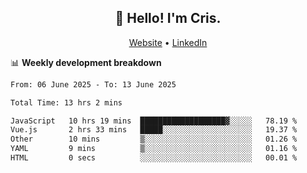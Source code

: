 
<h2 align="center">👋 Hello! I'm Cris.</h2>
<p align="center">
  <a href="https://www.criscunas.dev">Website</a> •
  <a href="https://www.linkedin.com/in/cristophercunas/">LinkedIn</a> 
</p>


📊 **Weekly development breakdown**
<!--START_SECTION:waka-->

```txt
From: 06 June 2025 - To: 13 June 2025

Total Time: 13 hrs 2 mins

JavaScript   10 hrs 19 mins  ███████████████████▓░░░░░   78.19 %
Vue.js       2 hrs 33 mins   █████░░░░░░░░░░░░░░░░░░░░   19.37 %
Other        10 mins         ▒░░░░░░░░░░░░░░░░░░░░░░░░   01.26 %
YAML         9 mins          ▒░░░░░░░░░░░░░░░░░░░░░░░░   01.16 %
HTML         0 secs          ░░░░░░░░░░░░░░░░░░░░░░░░░   00.01 %
```

<!--END_SECTION:waka-->
